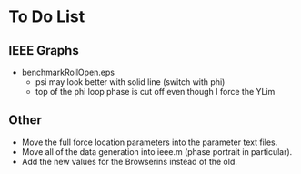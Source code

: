 To Do List
==========

IEEE Graphs
-----------
- benchmarkRollOpen.eps
    - psi may look better with solid line (switch with phi)
    - top of the phi loop phase is cut off even though I force the YLim

Other
-----
- Move the full force location parameters into the parameter text files.
- Move all of the data generation into ieee.m (phase portrait in particular).
- Add the new values for the Browserins instead of the old.
